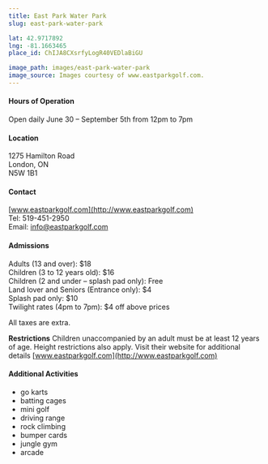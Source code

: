 ```yaml
---
title: East Park Water Park
slug: east-park-water-park

lat: 42.9717892
lng: -81.1663465
place_id: ChIJA8CXsrfyLogR40VEDlaBiGU

image_path: images/east-park-water-park
image_source: Images courtesy of www.eastparkgolf.com.
---
```


#### Hours of Operation
Open daily June 30 – September 5th from 12pm to 7pm 

#### Location
1275 Hamilton Road  
London, ON  
N5W 1B1

#### Contact
[www.eastparkgolf.com](http://www.eastparkgolf.com)  
Tel: 519-451-2950  
Email: info@eastparkgolf.com

#### Admissions
Adults (13 and over): $18  
Children (3 to 12 years old): $16  
Children (2 and under – splash pad only): Free  
Land lover and Seniors (Entrance only): $4  
Splash pad only: $10  
Twilight rates (4pm to 7pm): $4 off above prices 

All taxes are extra. 

**Restrictions**
Children unaccompanied by an adult must be at least 12 years of age. Height restrictions also apply.  Visit their website for additional details [www.eastparkgolf.com](http://www.eastparkgolf.com)


#### Additional Activities
- go karts
- batting cages
- mini golf
- driving range
- rock climbing
- bumper cards
- jungle gym
- arcade 


